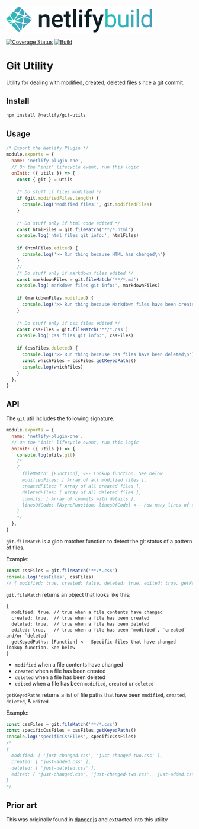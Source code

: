 <img src="../../static/logo.png" width="400"/><br>

[![Coverage Status](https://codecov.io/gh/netlify/build/branch/master/graph/badge.svg)](https://codecov.io/gh/netlify/build)
[![Build](https://github.com/netlify/build/workflows/Build/badge.svg)](https://github.com/netlify/build/actions)

# Git Utility

Utility for dealing with modified, created, deleted files since a git commit.

## Install

```bash
npm install @netlify/git-utils
```

## Usage

```js
/* Export the Netlify Plugin */
module.exports = {
  name: 'netlify-plugin-one',
  // On the "init" lifecycle event, run this logic
  onInit: ({ utils }) => {
    const { git } = utils

    /* Do stuff if files modified */
    if (git.modifiedFiles.length) {
      console.log('Modified files:', git.modifiedFiles)
    }

    /* Do stuff only if html code edited */
    const htmlFiles = git.fileMatch('**/*.html')
    console.log('html files git info:', htmlFiles)

    if (htmlFiles.edited) {
      console.log('>> Run thing because HTML has changed\n')
    }
    //
    /* Do stuff only if markdown files edited */
    const markdownFiles = git.fileMatch('**/*.md')
    console.log('markdown files git info:', markdownFiles)

    if (markdownFiles.modified) {
      console.log('>> Run thing because Markdown files have been created/changed/deleted\n')
    }

    /* Do stuff only if css files edited */
    const cssFiles = git.fileMatch('**/*.css')
    console.log('css files git info:', cssFiles)

    if (cssFiles.deleted) {
      console.log('>> Run thing because css files have been deleted\n')
      const whichFiles = cssFiles.getKeyedPaths()
      console.log(whichFiles)
    }
  },
}
```

## API

The `git` util includes the following signature.

```js
module.exports = {
  name: 'netlify-plugin-one',
  // On the "init" lifecycle event, run this logic
  onInit: ({ utils }) => {
    console.log(utils.git)
    /*
    {
      fileMatch: [Function], <-- Lookup function. See below
      modifiedFiles: [ Array of all modified files ],
      createdFiles: [ Array of all created files ],
      deletedFiles: [ Array of all deleted files ],
      commits: [ Array of commits with details ],
      linesOfCode: [AsyncFunction: linesOfCode] <-- how many lines of code have changed
    }
    */
  },
}
```

`git.fileMatch` is a glob matcher function to detect the git status of a pattern of files.

Example:

```js
const cssFiles = git.fileMatch('**/*.css')
console.log('cssFiles', cssFiles)
// { modified: true, created: false, deleted: true, edited: true, getKeyedPaths: [func] }
```

`git.fileMatch` returns an object that looks like this:

```
{
  modified: true, // true when a file contents have changed
  created: true,  // true when a file has been created
  deleted: true,  // true when a file has been deleted
  edited: true,   // true when a file has been `modified`, `created` and/or `deleted`
  getKeyedPaths: [Function] <-- Specific files that have changed lookup function. See below
}
```

- `modified` when a file contents have changed
- `created` when a file has been created
- `deleted` when a file has been deleted
- `edited` when a file has been `modified`, `created` or `deleted`

`getKeyedPaths` returns a list of file paths that have been `modified`, `created`, `deleted`, & `edited`

Example:

```js
const cssFiles = git.fileMatch('**/*.css')
const specificCssFiles = cssFiles.getKeyedPaths()
console.log('specificCssFiles', specificCssFiles)
/*
{
  modified: [ 'just-changed.css', 'just-changed-two.css' ],
  created: [ 'just-added.css' ],
  deleted: [ 'just-deleted.css' ],
  edited: [ 'just-changed.css', 'just-changed-two.css', 'just-added.css', 'just-deleted.css' ]
}
*/
```

## Prior art

This was originally found in [danger.js](https://danger.systems/js/) and extracted into this utility
